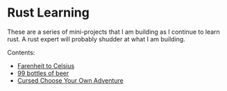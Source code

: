 # Rust Learning

These are a series of mini-projects that I am building as I continue to learn rust. A rust expert will probably shudder at what I am building. 


Contents:

- [Farenheit to Celsius](src/farenheit_to_celsius.rs)
- [99 bottles of beer](src/99bottles.rs)
- [Cursed Choose Your Own Adventure](src/cursed_choose_your_own_adventure.rs)